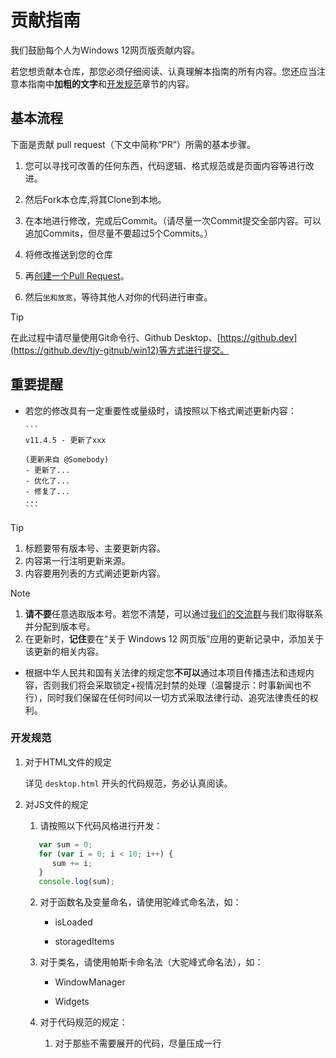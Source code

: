 # 贡献指南
我们鼓励每个人为Windows 12网页版贡献内容。

若您想贡献本仓库，那您必须仔细阅读、认真理解本指南的所有内容。您还应当注意本指南中**加粗的文字**和[开发规范](#开发规范)章节的内容。

## 基本流程

下面是贡献 pull request（下文中简称“PR”）所需的基本步骤。

1. 您可以寻找可改善的任何东西，代码逻辑、格式规范或是页面内容等进行改进。

2. 然后Fork本仓库,将其Clone到本地。

3. 在本地进行修改，完成后Commit。（请尽量一次Commit提交全部内容。可以追加Commits，但尽量不要超过5个Commits。）

4. 将修改推送到您的仓库

5. 再[创建一个Pull Request](https://github.com/tjy-gitnub/win12/pulls)。

6. 然后`坐和放宽`，等待其他人对你的代码进行审查。
>[!TIP]
>在此过程中请尽量使用Git命令行、Github Desktop、[https://github.dev](https://github.dev/tjy-gitnub/win12)等方式进行提交。

## 重要提醒
* 若您的修改具有一定重要性或量级时，请按照以下格式阐述更新内容：

      ```
      v11.4.5 - 更新了xxx

      (更新来自 @Somebody)
      - 更新了...
      - 优化了...
      - 修复了...
      ...
      ```

>[!TIP]
>  1. 标题要带有版本号、主要更新内容。
>  2. 内容第一行注明更新来源。
>  3. 内容要用列表的方式阐述更新内容。

>[!NOTE]
>  1. **请不要**任意选取版本号。若您不清楚，可以通过[我们的交流群](https://teams.live.com/l/invite/FEA0yrNkE_bAn-ddwI)与我们取得联系并分配到版本号。
>  2. 在更新时，**记住**要在“关于 Windows 12 网页版”应用的更新记录中，添加关于该更新的相关内容。

* 根据中华人民共和国有关法律的规定您**不可以**通过本项目传播违法和违规内容，否则我们将会采取锁定+视情况封禁的处理（温馨提示：时事新闻也不行），同时我们保留在任何时间以一切方式采取法律行动、追究法律责任的权利。

### 开发规范

1. 对于HTML文件的规定

   详见 `desktop.html` 开头的代码规范，务必认真阅读。

2. 对JS文件的规定

   1. 请按照以下代码风格进行开发：

   ```js
      var sum = 0;
      for (var i = 0; i < 10; i++) {
         sum += i;
      }
      console.log(sum);
   ```

   2. 对于函数名及变量命名，请使用驼峰式命名法，如：

      - isLoaded

      - storagedItems

   3. 对于类名，请使用帕斯卡命名法（大驼峰式命名法），如：

      - WindowManager

      - Widgets

   4. 对于代码规范的规定：

      1. 对于那些不需要展开的代码，尽量压成一行

